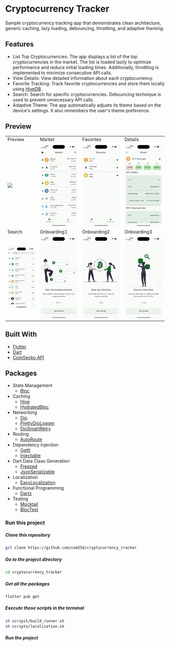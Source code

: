 # Cryptocurrency Tracker

Sample cryptocurrency tracking app that demonstrates clean architecture, generic caching, lazy loading, debouncing, throttling, and adaptive theming.

## Features

- List Top Cryptocurrencies: The app displays a list of the top cryptocurrencies in the market. The list is loaded lazily to optimize performance and reduce initial loading times. Additionally, throttling is implemented to minimize consecutive API calls.
- View Details: View detailed information about each cryptocurrency.
- Favorite Tracking: Track favorite cryptocurrencies and store them locally using [HiveDB](https://pub.dev/packages/hive).
- Search: Search for specific cryptocurrencies. Debouncing technique is used to prevent unnecessary API calls.
- Adaptive Theme: The app automatically adjusts its theme based on the device's settings. It also remembers the user's theme preference.

## Preview

<table>
  <tr>
    <td>Preview</td>
    <td>Market</td>
    <td>Favorites</td>
    <td>Details</td>

  </tr>
  <tr>
    <td><img src="screenshots/preview.gif"></td>
    <td><img src="screenshots/market.png"></td>
    <td><img src="screenshots/favorites.png"></td>
    <td><img src="screenshots/details.png"></td>

  </tr>
  <tr>
    <td>Search</td>
    <td>Onboarding1</td>
    <td>Onboarding2</td>
    <td>Onboarding3</td>
  </tr>
  <tr>
     <td><img src="screenshots/search.png"></td>
     <td><img src="screenshots/onboarding1.png"></td>
     <td><img src="screenshots/onboarding2.png"></td>
     <td><img src="screenshots/onboarding3.png"></td>
  </tr>

</table>

## Built With

- [Flutter](https://flutter.dev/)
- [Dart](https://dart.dev/)
- [CoinGecko API](https://www.coingecko.com/en/api)

## Packages

- State Management
  - [Bloc](https://pub.dev/packages/flutter_bloc)
- Caching
  - [Hive](https://pub.dev/packages/hive)
  - [HydratedBloc](https://pub.dev/packages/hydrated_bloc)
- Networking
  - [Dio](https://pub.dev/packages/dio)
  - [PrettyDioLogger](https://pub.dev/packages/pretty_dio_logger)
  - [DioSmartRetry](https://pub.dev/packages/dio_smart_retry)
- Routing
  - [AutoRoute](https://pub.dev/packages/auto_route)
- Dependency Injection
  - [GetIt](https://pub.dev/packages/get_it)
  - [Injectable](https://pub.dev/packages/injectable)
- Dart Data Class Generation
  - [Freezed](https://pub.dev/packages/freezed)
  - [JsonSerializable](https://pub.dev/packages/json_serializable)
- Localization
  - [EasyLocalization](https://pub.dev/packages/easy_localization)
- Functional Programming
  - [Dartz](https://pub.dev/packages/dartz)
- Testing
  - [Mocktail](https://pub.dev/packages/mocktail)
  - [BlocTest](https://pub.dev/packages/bloc_test)

### Run this project

##### Clone this repository

```sh
git clone https://github.com/cem256/cryptocurrency_tracker
```

##### Go to the project directory

```sh
cd cryptocurrency_tracker
```

##### Get all the packages

```sh
flutter pub get
```

##### Execute these scripts in the terminal

```sh
sh scripst/build_runner.sh
sh scripts/localization.sh
```

##### Run the project
